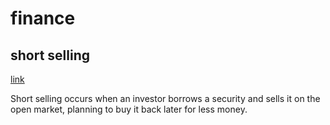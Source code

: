 # finance


## short selling
[link](https://www.investopedia.com/terms/s/shortselling.asp)

Short selling occurs when an investor borrows a security and sells it on the open market, planning to buy it back later for less money.


